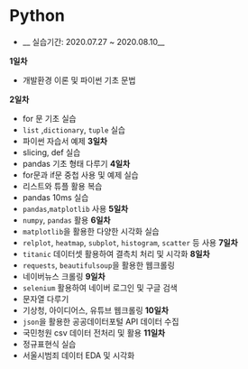 # Python

- __ 실습기간: 2020.07.27 ~ 2020.08.10__

__1일차__ 
  - 개발환경 이론 및 파이썬 기초 문법 
  
__2일차__ 
  - for 문 기초 실습
  - `list` ,`dictionary`, `tuple` 실습 
  - 파이썬 자습서 예제
__3일차__ 
  - slicing, def 실습
  - pandas 기초 형태 다루기
__4일차__
  - for문과 if문 중첩 사용 및 예제 실습
  - 리스트와 튜플 활용 복습
  - pandas 10ms 실습
  - `pandas`,`matplotlib` 사용
__5일차__ 
  - `numpy`, `pandas` 활용
 __6일차__ 
  - `matplotlib`을 활용한 다양한 시각화 실습
  - `relplot`, `heatmap`, `subplot`, `histogram`, `scatter` 등 사용
__7일차__ 
  - `titanic` 데이터셋 활용하여 결측치 처리 및 시각화
__8일차__ 
  - `requests`, `beautifulsoup`을 활용한 웹크롤링
  - 네이버뉴스 크롤링
__9일차__ 
  - `selenium` 활용하여 네이버 로그인 및 구글 검색
  - 문자열 다루기
  - 기상청, 아이디어스, 유튜브 웹크롤링
__10일차__ 
  - `json`을 활용한 공공데이터포털 API 데이터 수집
  - 국민청원 csv 데이터 전처리 및 활용
__11일차__ 
  - 정규표현식 실습
  - 서울시범죄 데이터 EDA 및 시각화

